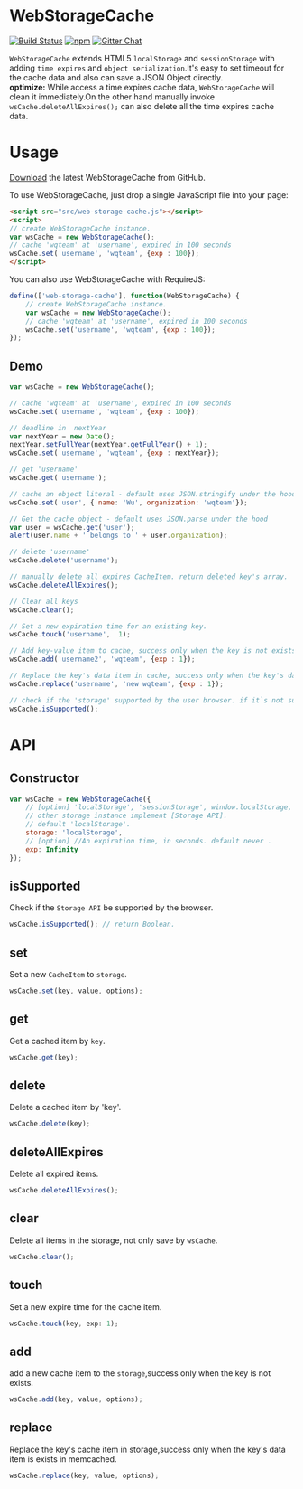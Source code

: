 # WebStorageCache  
[![Build Status](https://travis-ci.org/WQTeam/web-storage-cache.svg?branch=master)](https://travis-ci.org/WQTeam/web-storage-cache)
[![npm](https://img.shields.io/npm/dt/web-storage-cache.svg)](https://www.npmjs.com/package/web-storage-cache)
<a href='https://gitter.im/WQTeam/web-storage-cache'>
<img src='https://badges.gitter.im/Join%20Chat.svg' alt='Gitter Chat' />
</a>

`WebStorageCache` extends HTML5 `localStorage` and `sessionStorage` with adding `time expires` and `object serialization`.It's easy to set timeout for the cache data and also can save a JSON Object directly.  
<b>optimize:</b> While access a time expires cache data, `WebStorageCache` will clean it immediately.On the other hand manually invoke `wsCache.deleteAllExpires();` can also delete all the time expires cache data.

# Usage

[Download](https://github.com/WQTeam/web-storage-cache/releases) the latest WebStorageCache from GitHub.

To use WebStorageCache, just drop a single JavaScript file into your page:
```html
<script src="src/web-storage-cache.js"></script>
<script>
// create WebStorageCache instance.
var wsCache = new WebStorageCache();
// cache 'wqteam' at 'username', expired in 100 seconds
wsCache.set('username', 'wqteam', {exp : 100});
</script>
```
You can also use WebStorageCache with RequireJS:
```javascript
define(['web-storage-cache'], function(WebStorageCache) {
    // create WebStorageCache instance.
    var wsCache = new WebStorageCache();
    // cache 'wqteam' at 'username', expired in 100 seconds
    wsCache.set('username', 'wqteam', {exp : 100});
});
```

## Demo
```javascript
var wsCache = new WebStorageCache();

// cache 'wqteam' at 'username', expired in 100 seconds
wsCache.set('username', 'wqteam', {exp : 100});

// deadline in  nextYear
var nextYear = new Date();
nextYear.setFullYear(nextYear.getFullYear() + 1);
wsCache.set('username', 'wqteam', {exp : nextYear});

// get 'username'
wsCache.get('username');

// cache an object literal - default uses JSON.stringify under the hood
wsCache.set('user', { name: 'Wu', organization: 'wqteam'});

// Get the cache object - default uses JSON.parse under the hood
var user = wsCache.get('user');
alert(user.name + ' belongs to ' + user.organization);

// delete 'username'
wsCache.delete('username');

// manually delete all expires CacheItem. return deleted key's array.
wsCache.deleteAllExpires();

// Clear all keys
wsCache.clear();

// Set a new expiration time for an existing key.
wsCache.touch('username',  1);

// Add key-value item to cache, success only when the key is not exists in cache
wsCache.add('username2', 'wqteam', {exp : 1});

// Replace the key's data item in cache, success only when the key's data item is exists in cache.
wsCache.replace('username', 'new wqteam', {exp : 1});

// check if the 'storage' supported by the user browser. if it`s not supported by the user browser all the  WebStorageCache API methods will do noting.
wsCache.isSupported();

```
# API

## Constructor
```javascript
var wsCache = new WebStorageCache({
    // [option] 'localStorage', 'sessionStorage', window.localStorage, window.sessionStorage or
    // other storage instance implement [Storage API].
    // default 'localStorage'.
    storage: 'localStorage',
    // [option] //An expiration time, in seconds. default never .
    exp: Infinity
});
```

## isSupported
Check if the `Storage API` be supported by the browser.
```javascript
wsCache.isSupported(); // return Boolean.
```

## set
Set a new `CacheItem` to `storage`.
```javascript
wsCache.set(key, value, options);
```

## get
Get a cached item by `key`.
```javascript
wsCache.get(key);
```

## delete
Delete a cached item by 'key'.
```javascript
wsCache.delete(key);
```
## deleteAllExpires
Delete all expired items.
```javascript
wsCache.deleteAllExpires();
```
## clear
Delete all items in the storage, not only save by `wsCache`.
```javascript
wsCache.clear();
```
## touch
Set a new expire time for the cache item.
```javascript
wsCache.touch(key, exp: 1);
```
## add
add a new cache item to the `storage`,success only when the key is not exists.
```javascript
wsCache.add(key, value, options);
```
## replace
Replace the key's cache item in storage,success only when the key's data item is exists in memcached.
```javascript
wsCache.replace(key, value, options);
```
